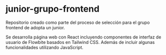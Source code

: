# junior-grupo-frontend
 Repositorio creado como parte del proceso de selección para el grupo frontend de adopta un junior.

 Se desarrolla página web con React incluyendo componentes de interfaz de usuario de Flowbite basados en Tailwind CSS. Además de incluir algunas funcionalidades utilizando JavaScript.
 

